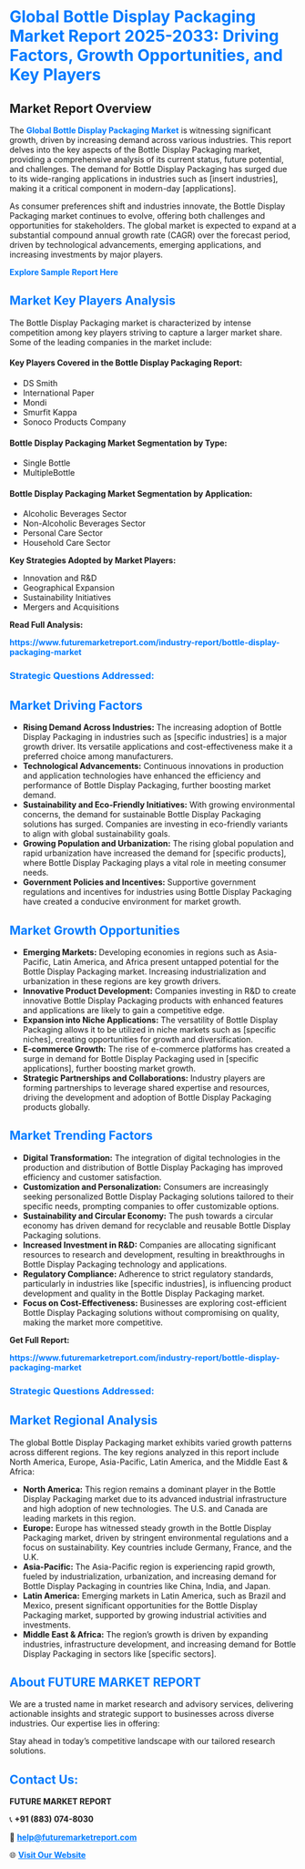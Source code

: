 <h1 style="color: #007BFF;">Global Bottle Display Packaging Market Report 2025-2033: Driving Factors, Growth Opportunities, and Key Players</h1>

<section id="overview">
<h2>Market Report Overview</h2>
<p>The <a href="https://www.futuremarketreport.com/industry-report/bottle-display-packaging-market" style="color: #007BFF; text-decoration: none;"><strong>Global Bottle Display Packaging Market</strong></a> is witnessing significant growth, driven by increasing demand across various industries. This report delves into the key aspects of the Bottle Display Packaging market, providing a comprehensive analysis of its current status, future potential, and challenges. The demand for Bottle Display Packaging has surged due to its wide-ranging applications in industries such as [insert industries], making it a critical component in modern-day [applications].</p>
<p>As consumer preferences shift and industries innovate, the Bottle Display Packaging market continues to evolve, offering both challenges and opportunities for stakeholders. The global market is expected to expand at a substantial compound annual growth rate (CAGR) over the forecast period, driven by technological advancements, emerging applications, and increasing investments by major players.</p>
</section>

<section id="overview">
<p><a href="https://www.futuremarketreport.com/request-sample/reportId=64056" style="color: #007BFF; text-decoration: none;"><strong>Explore Sample Report Here</strong></a></p>
</section>

<section id="key-players">
<h2 style="color: #007BFF;">Market Key Players Analysis</h2>
<p>The Bottle Display Packaging market is characterized by intense competition among key players striving to capture a larger market share. Some of the leading companies in the market include:</p>
<h4>Key Players Covered in the Bottle Display Packaging Report:</h4>
<ul><li>DS Smith</li><li>International Paper</li><li>Mondi</li><li>Smurfit Kappa</li><li>Sonoco Products Company</li></ul>
<h4>Bottle Display Packaging Market Segmentation by Type:</h4>
<ul><li>Single Bottle</li><li>MultipleBottle</li></ul>

<h4>Bottle Display Packaging Market Segmentation by Application:</h4>
<ul><li>Alcoholic Beverages Sector</li><li>Non-Alcoholic Beverages Sector</li><li>Personal Care Sector</li><li>Household Care Sector</li></ul>
<p><strong>Key Strategies Adopted by Market Players:</strong></p>
<ul>
<li>Innovation and R&D</li>
<li>Geographical Expansion</li>
<li>Sustainability Initiatives</li>
<li>Mergers and Acquisitions</li>
</ul>
</section>

<section>
<p><strong>Read Full Analysis: </strong></p><a href="https://www.futuremarketreport.com/industry-report/bottle-display-packaging-market" style="color: #007BFF; text-decoration: none;"><strong>https://www.futuremarketreport.com/industry-report/bottle-display-packaging-market</strong></a>
<h3 style="color: #007BFF;">Strategic Questions Addressed:</h3>
</section>

<section id="driving-factors">
<h2 style="color: #007BFF;">Market Driving Factors</h2>
<ul>
<li><strong>Rising Demand Across Industries:</strong> The increasing adoption of Bottle Display Packaging in industries such as [specific industries] is a major growth driver. Its versatile applications and cost-effectiveness make it a preferred choice among manufacturers.</li>
<li><strong>Technological Advancements:</strong> Continuous innovations in production and application technologies have enhanced the efficiency and performance of Bottle Display Packaging, further boosting market demand.</li>
<li><strong>Sustainability and Eco-Friendly Initiatives:</strong> With growing environmental concerns, the demand for sustainable Bottle Display Packaging solutions has surged. Companies are investing in eco-friendly variants to align with global sustainability goals.</li>
<li><strong>Growing Population and Urbanization:</strong> The rising global population and rapid urbanization have increased the demand for [specific products], where Bottle Display Packaging plays a vital role in meeting consumer needs.</li>
<li><strong>Government Policies and Incentives:</strong> Supportive government regulations and incentives for industries using Bottle Display Packaging have created a conducive environment for market growth.</li>
</ul>
</section>

<section id="growth-opportunities">
<h2 style="color: #007BFF;">Market Growth Opportunities</h2>
<ul>
<li><strong>Emerging Markets:</strong> Developing economies in regions such as Asia-Pacific, Latin America, and Africa present untapped potential for the Bottle Display Packaging market. Increasing industrialization and urbanization in these regions are key growth drivers.</li>
<li><strong>Innovative Product Development:</strong> Companies investing in R&D to create innovative Bottle Display Packaging products with enhanced features and applications are likely to gain a competitive edge.</li>
<li><strong>Expansion into Niche Applications:</strong> The versatility of Bottle Display Packaging allows it to be utilized in niche markets such as [specific niches], creating opportunities for growth and diversification.</li>
<li><strong>E-commerce Growth:</strong> The rise of e-commerce platforms has created a surge in demand for Bottle Display Packaging used in [specific applications], further boosting market growth.</li>
<li><strong>Strategic Partnerships and Collaborations:</strong> Industry players are forming partnerships to leverage shared expertise and resources, driving the development and adoption of Bottle Display Packaging products globally.</li>
</ul>
</section>

<section id="trending-factors">
<h2 style="color: #007BFF;">Market Trending Factors</h2>
<ul>
<li><strong>Digital Transformation:</strong> The integration of digital technologies in the production and distribution of Bottle Display Packaging has improved efficiency and customer satisfaction.</li>
<li><strong>Customization and Personalization:</strong> Consumers are increasingly seeking personalized Bottle Display Packaging solutions tailored to their specific needs, prompting companies to offer customizable options.</li>
<li><strong>Sustainability and Circular Economy:</strong> The push towards a circular economy has driven demand for recyclable and reusable Bottle Display Packaging solutions.</li>
<li><strong>Increased Investment in R&D:</strong> Companies are allocating significant resources to research and development, resulting in breakthroughs in Bottle Display Packaging technology and applications.</li>
<li><strong>Regulatory Compliance:</strong> Adherence to strict regulatory standards, particularly in industries like [specific industries], is influencing product development and quality in the Bottle Display Packaging market.</li>
<li><strong>Focus on Cost-Effectiveness:</strong> Businesses are exploring cost-efficient Bottle Display Packaging solutions without compromising on quality, making the market more competitive.</li>
</ul>
</section>

<section>
<p><strong>Get Full Report: </strong></p><a href="https://www.futuremarketreport.com/industry-report/bottle-display-packaging-market" style="color: #007BFF; text-decoration: none;"><strong>https://www.futuremarketreport.com/industry-report/bottle-display-packaging-market</strong></a>
<h3 style="color: #007BFF;">Strategic Questions Addressed:</h3>
</section>


<section id="regional-analysis">
<h2 style="color: #007BFF;">Market Regional Analysis</h2>
<p>The global Bottle Display Packaging market exhibits varied growth patterns across different regions. The key regions analyzed in this report include North America, Europe, Asia-Pacific, Latin America, and the Middle East & Africa:</p>
<ul>
<li><strong>North America:</strong> This region remains a dominant player in the Bottle Display Packaging market due to its advanced industrial infrastructure and high adoption of new technologies. The U.S. and Canada are leading markets in this region.</li>
<li><strong>Europe:</strong> Europe has witnessed steady growth in the Bottle Display Packaging market, driven by stringent environmental regulations and a focus on sustainability. Key countries include Germany, France, and the U.K.</li>
<li><strong>Asia-Pacific:</strong> The Asia-Pacific region is experiencing rapid growth, fueled by industrialization, urbanization, and increasing demand for Bottle Display Packaging in countries like China, India, and Japan.</li>
<li><strong>Latin America:</strong> Emerging markets in Latin America, such as Brazil and Mexico, present significant opportunities for the Bottle Display Packaging market, supported by growing industrial activities and investments.</li>
<li><strong>Middle East & Africa:</strong> The region’s growth is driven by expanding industries, infrastructure development, and increasing demand for Bottle Display Packaging in sectors like [specific sectors].</li>
</ul>
</section>

<footer>
<h2 style="color: #007BFF;">About FUTURE MARKET REPORT</h2>
<p>We are a trusted name in market research and advisory services, delivering actionable insights and strategic support to businesses across diverse industries. Our expertise lies in offering:</p>

<p>Stay ahead in today’s competitive landscape with our tailored research solutions.</p>

<h2 style="color: #007BFF;">Contact Us:</h2>
<p><strong>FUTURE MARKET REPORT</strong></p>
<p>📞 <strong>+91 (883) 074-8030</strong></p>
<p>📧 <strong><a href="mailto:help@futuremarketreport.com" style="color: #007BFF;">help@futuremarketreport.com</a></strong></p>
<p>🌐 <strong><a href="https://www.futuremarketreport.com/" style="color: #007BFF;">Visit Our Website</a></strong></p>
</footer>
